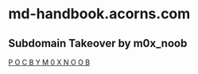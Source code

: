 # md-handbook.acorns.com

## Subdomain Takeover by m0x_noob
[P O C B Y M 0 X N O O B](https://evil.com)
